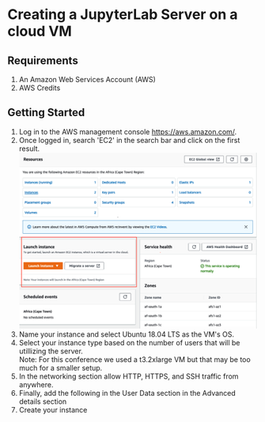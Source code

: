 # Creating a JupyterLab Server on a cloud VM

## Requirements
1. An Amazon Web Services Account (AWS)
2. AWS Credits

## Getting Started
1. Log in to the AWS management console https://aws.amazon.com/.
2. Once logged in, search 'EC2' in the search bar and click on the first result.
![plot](./images/aws-launch-instance.png)
3. Name your instance and select Ubuntu 18.04 LTS as the VM's OS.
4. Select your instance type based on the number of users that will be utillizing the server.  
   Note: For this conference we used a t3.2xlarge VM but that may be too much for a smaller setup.
5. In the networking section allow HTTP, HTTPS, and SSH traffic from anywhere.
6. Finally, add the following in the User Data section in the Advanced details section
7. Create your instance
